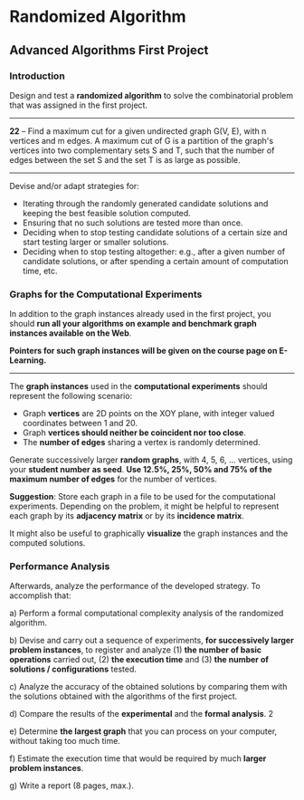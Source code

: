 # Randomized Algorithm
## Advanced Algorithms First Project

### Introduction
Design and test a **randomized algorithm** to solve the combinatorial problem that was assigned in the first project.

---

**22** – Find a maximum cut for a given undirected graph G(V, E), with n vertices and m edges. A
maximum cut of G is a partition of the graph's vertices into two complementary sets S and T, such
that the number of edges between the set S and the set T is as large as possible.

---

Devise and/or adapt strategies for:

- Iterating through the randomly generated candidate solutions and keeping the best
feasible solution computed.
- Ensuring that no such solutions are tested more than once.
- Deciding when to stop testing candidate solutions of a certain size and start testing
larger or smaller solutions.
- Deciding when to stop testing altogether: e.g., after a given number of candidate
solutions, or after spending a certain amount of computation time, etc.

### Graphs for the Computational Experiments

In addition to the graph instances already used in the first project, you should **run all your
algorithms on example and benchmark graph instances available on the Web**.

**Pointers for such graph instances will be given on the course page on E-Learning.**

---

The **graph instances** used in the **computational experiments** should represent the following
scenario:

- Graph **vertices** are 2D points on the XOY plane, with integer valued coordinates between
  1 and 20.
- Graph **vertices should neither be coincident nor too close**.
- The **number of edges** sharing a vertex is randomly determined.

Generate successively larger **random graphs**, with 4, 5, 6, … vertices, using your **student number
as seed**. **Use 12.5%, 25%, 50% and 75% of the maximum number of edges** for the number of vertices.

**Suggestion**: Store each graph in a file to be used for the computational experiments.
Depending on the problem, it might be helpful to represent each graph by its **adjacency matrix** or
by its **incidence matrix**.

It might also be useful to graphically **visualize** the graph instances and the computed solutions.

### Performance Analysis

Afterwards, analyze the performance of the developed strategy. To accomplish that:

a) Perform a formal computational complexity analysis of the randomized algorithm.

b) Devise and carry out a sequence of experiments, **for successively larger problem
instances**, to register and analyze (1) **the number of basic operations** carried out, (2) **the
execution time** and (3) **the number of solutions / configurations** tested.

c) Analyze the accuracy of the obtained solutions by comparing them with the solutions
obtained with the algorithms of the first project.

d) Compare the results of the **experimental** and the **formal analysis**.
2

e) Determine **the largest graph** that you can process on your computer, without taking too
much time.

f) Estimate the execution time that would be required by much **larger problem instances**.

g) Write a report (8 pages, max.).


